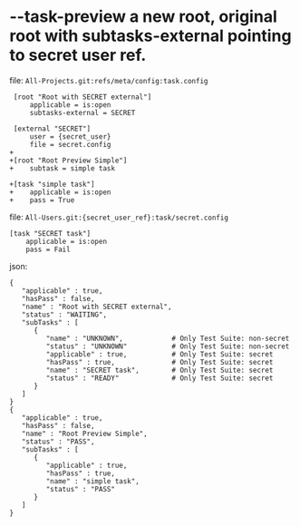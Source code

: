 # --task-preview a new root, original root with subtasks-external pointing to secret user ref.

file: `All-Projects.git:refs/meta/config:task.config`
```
 [root "Root with SECRET external"]
     applicable = is:open
     subtasks-external = SECRET

 [external "SECRET"]
     user = {secret_user}
     file = secret.config
+
+[root "Root Preview Simple"]
+    subtask = simple task

+[task "simple task"]
+    applicable = is:open
+    pass = True
```

file: `All-Users.git:{secret_user_ref}:task/secret.config`
```
[task "SECRET task"]
    applicable = is:open
    pass = Fail
```

json:
```
{
   "applicable" : true,
   "hasPass" : false,
   "name" : "Root with SECRET external",
   "status" : "WAITING",
   "subTasks" : [
      {
         "name" : "UNKNOWN",            # Only Test Suite: non-secret
         "status" : "UNKNOWN"           # Only Test Suite: non-secret
         "applicable" : true,           # Only Test Suite: secret
         "hasPass" : true,              # Only Test Suite: secret
         "name" : "SECRET task",        # Only Test Suite: secret
         "status" : "READY"             # Only Test Suite: secret
      }
   ]
}
{
   "applicable" : true,
   "hasPass" : false,
   "name" : "Root Preview Simple",
   "status" : "PASS",
   "subTasks" : [
      {
         "applicable" : true,
         "hasPass" : true,
         "name" : "simple task",
         "status" : "PASS"
      }
   ]
}
```